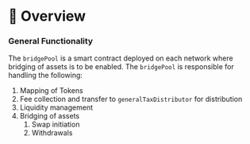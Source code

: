 # 📐 Overview

### General Functionality

The `bridgePool` is a smart contract deployed on each network where bridging of assets is to be enabled. The `bridgePool` is responsible for handling the following:

1. Mapping of Tokens
2. Fee collection and transfer to `generalTaxDistributor` for distribution
3. Liquidity management
4. Bridging of assets
   1. Swap initiation
   2. Withdrawals

